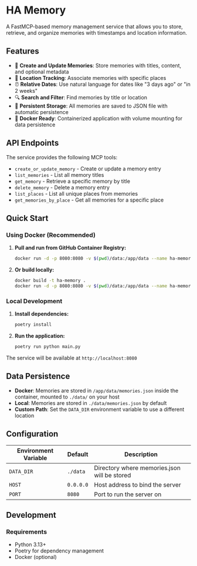 # HA Memory

A FastMCP-based memory management service that allows you to store, retrieve, and organize memories with timestamps and location information.

## Features

- 📝 **Create and Update Memories**: Store memories with titles, content, and optional metadata
- 📍 **Location Tracking**: Associate memories with specific places
- ⏰ **Relative Dates**: Use natural language for dates like "3 days ago" or "in 2 weeks"
- 🔍 **Search and Filter**: Find memories by title or location
- 💾 **Persistent Storage**: All memories are saved to JSON file with automatic persistence
- 🐳 **Docker Ready**: Containerized application with volume mounting for data persistence

## API Endpoints

The service provides the following MCP tools:

- `create_or_update_memory` - Create or update a memory entry
- `list_memories` - List all memory titles
- `get_memory` - Retrieve a specific memory by title
- `delete_memory` - Delete a memory entry
- `list_places` - List all unique places from memories
- `get_memories_by_place` - Get all memories for a specific place

## Quick Start

### Using Docker (Recommended)

1. **Pull and run from GitHub Container Registry:**
   ```bash
   docker run -d -p 8080:8080 -v $(pwd)/data:/app/data --name ha-memory ghcr.io/YOUR_USERNAME/ha-memory:latest
   ```

2. **Or build locally:**
   ```bash
   docker build -t ha-memory .
   docker run -d -p 8080:8080 -v $(pwd)/data:/app/data --name ha-memory ha-memory
   ```

### Local Development

1. **Install dependencies:**
   ```bash
   poetry install
   ```

2. **Run the application:**
   ```bash
   poetry run python main.py
   ```

The service will be available at `http://localhost:8080`

## Data Persistence

- **Docker**: Memories are stored in `/app/data/memories.json` inside the container, mounted to `./data/` on your host
- **Local**: Memories are stored in `./data/memories.json` by default
- **Custom Path**: Set the `DATA_DIR` environment variable to use a different location

## Configuration

| Environment Variable | Default | Description |
|---------------------|---------|-------------|
| `DATA_DIR` | `./data` | Directory where memories.json will be stored |
| `HOST` | `0.0.0.0` | Host address to bind the server |
| `PORT` | `8080` | Port to run the server on |

## Development

### Requirements
- Python 3.13+
- Poetry for dependency management
- Docker (optional)